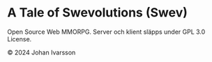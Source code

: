 # A Tale of Swevolutions (Swev)
Open Source Web MMORPG. Server och klient släpps under GPL 3.0 License.

© 2024 Johan Ivarsson
